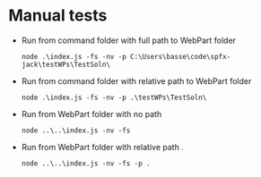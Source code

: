 # Manual tests

- Run from command folder with full path to WebPart folder

  `node .\index.js -fs -nv -p C:\Users\basse\code\spfx-jack\testWPs\TestSoln\`

- Run from command folder with relative path to WebPart folder

  `node .\index.js -fs -nv -p .\testWPs\TestSoln\`

- Run from WebPart folder with no path

  `node ..\..\index.js -nv -fs`

- Run from WebPart folder with relative path .

  `node ..\..\index.js -nv -fs -p .`
